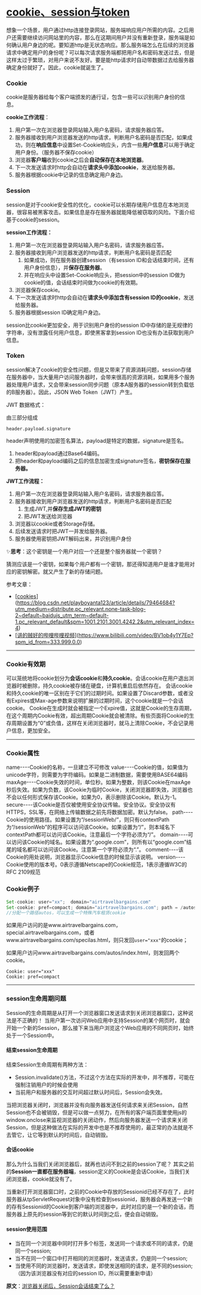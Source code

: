 # [cookie、session与token](https://github.com/Twlig/issuesBlog/issues/23)

想象一个场景，用户通过http连接登录网站，服务端响应用户所需的内容。之后用户还需要继续访问网站里的内容，那么在这期间用户并没有重新登录，服务端是如何确认用户身边的呢。要知道http是无状态响应。那么服务端怎么在后续的浏览器请求中确定用户的身份呢？可以每次请求服务端都把用户名和密码发送过去，但是这样太过于繁琐，对用户来说不友好。要是能http请求时自动带数据过去给服务器确定身份就好了。因此，cookie就诞生了。

### Cookie

cookie是服务器给每个客户端颁发的通行证，包含一些可以识别用户身份的信息。

**cookie工作流程**：

1. 用户第一次在浏览器登录网站输入用户名密码，请求服务器应答。
2. 服务器接收到用户浏览器发送的http请求，判断用户名密码是否匹配，如果成功，则在**响应信息**中设置Set-Cookie响应头，内含一些**用户信息**可以用于确定用户身份。（服务器不保存cookie）
3. 浏览器**客户端**收到cookie之后会**自动保存在本地浏览器**。
4. 下一次发送请求时http会自动在**请求头中添加cookie**，发送给服务器。
5. 服务器根据cookie中记录的信息确定用户身边。

### Session

session是对于cookie安全性的优化，cookie可以长期存储用户信息在本地浏览器，很容易被黑客攻击。如果信息是存在服务器就能降低被窃取的风险。下面介绍基于cookie的session。

**session工作流程：**

1. 用户第一次在浏览器登录网站输入用户名密码，请求服务器应答。
2. 服务器接收到用户浏览器发送的http请求，判断用户名密码是否匹配
   1. 如果成功，则在服务器创建session（有session ID和会话结束时间，还有用户身份信息），并**保存在服务器**。
   2. 并在响应头中设置Set-Cookie响应头，把session中的session ID做为cookie的值，会话结束时间做为cookie的有效期。
3. 浏览器保存cookie。
4. 下一次发送请求时http会自动在**请求头中添加含有session ID的cookie**，发送给服务器。
5. 服务器根据session ID确定用户身边。

session比cookie更加安全，用于识别用户身份的session ID中存储的是无规律的字符串，没有泄露任何用户信息，即使黑客拿到session ID也没有办法获取到用户信息。

### Token

session解决了cookie的安全性问题，但是又带来了资源消耗问题，session存储在服务器中，当大量用户访问服务器时，会带来很高的资源消耗，如果用多个服务器处理用户请求，又会带来session同步问题（原本A服务器的session转到负载低的B服务器）。因此，JSON Web Token（JWT）产生。

JWT 数据格式：

由三部分组成

```
header.payload.signature
```

header声明使用的加密签名算法，payload是特定的数据，signature是签名。

1. header和payload通过Base64编码。
2. 把header和payload编码之后的信息加密生成signature签名，**密钥保存在服务器。**

**JWT工作流程：**

1. 用户第一次在浏览器登录网站输入用户名密码，请求服务器应答。
2. 服务器接收到用户浏览器发送的http请求，判断用户名密码是否匹配
   1. 生成JWT,并**保存生成JWT的密钥**
   2. 把JWT发送给浏览器
3. 浏览器以cookie或者Storage存储。
4. 后续发送请求时把JWT一并发给服务器。
5. 服务器使用密钥把JWT解码出来，并识别用户身份

✨**思考**：这个密钥是一个用户对应一个还是整个服务器就一个密钥？

​	猜测应该是一个密钥，如果每个用户都有一个密钥，那还得知道用户是谁才能用对应的密钥解密。就又产生了新的存储问题。

参考文章：

- [[cookies](https://blog.csdn.net/playboyanta123/article/details/79464684?utm_medium=distribute.pc_relevant.none-task-blog-2~default~baidujs_utm_term~default-1.pc_relevant_default&spm=1001.2101.3001.4242.2&utm_relevant_index=4)](https://blog.csdn.net/playboyanta123/article/details/79464684?utm_medium=distribute.pc_relevant.none-task-blog-2~default~baidujs_utm_term~default-1.pc_relevant_default&spm=1001.2101.3001.4242.2&utm_relevant_index=4)
- [[讲的贼好的哔哩哔哩视频](https://www.bilibili.com/video/BV1ob4y1Y7Ep?spm_id_from=333.999.0.0)](https://www.bilibili.com/video/BV1ob4y1Y7Ep?spm_id_from=333.999.0.0)

---

### Cookie有效期
可以笼统地将cookie划分为**会话cookie**和**持久cookie**。会话cookie在用户退出浏览器时被删除，持久cookie被存储在硬盘，计算机重启后依然存在。
会话cookie和持久cookie的唯一区别在于它们的过期时间。如果设置了Discard参数，或者没有Expires或Max-age参数来说明扩展的过期时间，这个cookie就是一个会话cookie。
Cookie在生成时就会被指定一个Expire值，这就是Cookie的生存周期，在这个周期内Cookie有效，超出周期Cookie就会被清除。有些页面将Cookie的生存周期设置为“0”或负值，这样在关闭浏览器时，就马上清除Cookie，不会记录用户信息，更加安全。

---

### Cookie属性
name----Cookie的名称，一旦建立不可修改
value----Cookie的值，如果值为unicode字符，则需要为字符编码。如果是二进制数据，需要使用BASE64编码
maxAge----Cookie失效的时间，单位秒。如果为整数，则该Cookie在maxAge秒后失效。如果为负数，该Cookie为临时Cookie，关闭浏览器即失效，浏览器也不会以任何形式保存该Cookie。如果为0，表示删除该Cookie。默认为-1。
secure----该Cookie是否仅被使用安全协议传输。安全协议。安全协议有HTTPS，SSL等，在网络上传输数据之前先将数据加密。默认为false。
path----Cookie的使用路径。如果设置为“/sessionWeb/”，则只有contextPath为“/sessionWeb”的程序可以访问该Cookie。如果设置为“/”，则本域名下contextPath都可以访问该Cookie。注意最后一个字符必须为“/”。
domain----可以访问该Cookie的域名。如果设置为“.google.com”，则所有以“google.com”结尾的域名都可以访问该Cookie。注意第一个字符必须为“.”。
comment----该Cookie的用处说明，浏览器显示Cookie信息的时候显示该说明。
version----Cookie使用的版本号。0表示遵循Netscape的Cookie规范，1表示遵循W3C的RFC 2109规范

### Cookie例子
```java
Set-cookie: user="xx";  domain="airtravelbargains.com"
Set-cookie: pref=compact; domain="airtravelbargains.com"; path = /autos/ 
//分配一个路径autos，可以生成一个特殊汽车租赁cookie
```

如果用户访问的是www.airtravelbargains.com，special.airtravelbargains.com，或者www.airtravelbargains.com/specilas.html，则只发回`user="xxx"`的cookie；

如果用户访问www.airtravelbargains.com/autos/index.html，则发回两个cookie。

```
Cookie: user="xxx"
Cookie: pref=compact
```

---

### session生命周期问题

Session的生命周期是从打开一个浏览器窗口发送请求到关闭浏览器窗口，这种说法是不正确的！
当用户第一次访问Web应用中支持Session的某个网页时，就会开始一个新的Session，那么接下来当用户浏览这个Web应用的不同网页时，始终处于一个Session中。

#### 结束session生命周期

结束Session生命周期有两种方法：

- Session.invalidate()方法，不过这个方法在实际的开发中，并不推荐，可能在强制注销用户的时候会使用
- 当前用户和服务器的交互时间超过默认时间后，Session会失效。

当把浏览器关闭时，浏览器并没有向服务器发送任何请求来关闭Session，自然Session也不会被销毁，但是可以做一点努力，在所有的客户端页面里使用js的window.onclose来监视浏览器的关闭动作，然后向服务器发送一个请求来关闭Session，但是这种做法在实际的开发中也是不推荐使用的，最正常的办法就是不去管它，让它等到默认的时间后，自动销毁。

#### 会话cookie

那么为什么当我们关闭浏览器后，就再也访问不到之前的session了呢？
其实之前的**Session一直都在服务器端**，session定义的Cookie是会话Cookie，当我们关闭浏览器，cookie就没有了。

当重新打开浏览器窗口时，之前的Cookie中存放的Sessionid已经不存在了，此时服务器从tpServletRequest对象中没有检查到sessionid，服务器会再发送一个新的存有Sessionid的Cookie到客户端的浏览器中，此时对应的是一个新的会话，而服务器上原先的session等到它的默认时间到之后，便会自动销毁。

#### session使用范围

- 当在同一个浏览器中同时打开多个标签，发送同一个请求或不同的请求，仍是同一个session;
- 当不在同一个窗口中打开相同的浏览器时，发送请求，仍是同一个session;
- 当使用不同的浏览器时，发送请求，即使发送相同的请求，是不同的session;（因为该浏览器没有对应的session ID，所以需要重新申请）

**原文**：[浏览器关闭后，Session会话结束了么？](https://blog.csdn.net/stanxl/article/details/47105051)